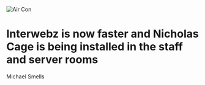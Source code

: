 ![Air Con](https://media.giphy.com/media/l3vR7aXoQX0OdHi48/giphy.gif)
  
  
# Interwebz is now faster and Nicholas Cage is being installed in the staff and server rooms

Michael Smells
